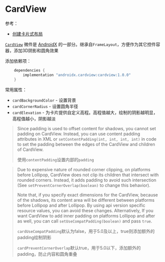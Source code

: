 # CardView

参考：

+ [创建卡片式布局](https://developer.android.com/guide/topics/ui/layout/cardview?hl=zh-cn)

[`CardView`](https://developer.android.com/guide/topics/ui/layout/"/reference/androidx/cardview/widget/CardView.html"?hl=zh-cn) 微件是 [AndroidX](https://developer.android.com/jetpack/androidx?hl=zh-cn) 的一部分。继承自`FrameLayout`，方便作为其它控件容器，添加3D阴影和圆角效果

添加依赖项：

```groovy
    dependencies {
        implementation "androidx.cardview:cardview:1.0.0"
    }
```

常用属性：

+ `cardBackgroundColor` - 设置背景
+ `cardCornerRadius` - 设置圆角半径
+ `cardElevation` - 为卡片提供自定义高程。高程值越大，绘制的阴影越明显，高程值越小，阴影越淡

> Since padding is used to offset content for shadows, you cannot set padding on CardView. Instead, you can use content padding attributes in XML or `setContentPadding(int, int, int, int)` in code to set the padding between the edges of the CardView and children of CardView.
>
> 使用`contentPadding`设置内部的`padding`

> Due to expensive nature of rounded corner clipping, on platforms before Lollipop, CardView does not clip its children that intersect with rounded corners. Instead, it adds padding to avoid such intersection (See `setPreventCornerOverlap(boolean)` to change this behavior).
>
> Note that, if you specify exact dimensions for the CardView, because of the shadows, its content area will be different between platforms before Lollipop and after Lollipop. By using api version specific resource values, you can avoid these changes. Alternatively, If you want CardView to add inner padding on platforms Lollipop and after as well, you can call `setUseCompatPadding(boolean)` and pass `true`.
>
> `cardUseCompatPadding`默认为false，用于5.0及以上，true则添加额外的padding绘制阴影
>
> `cardPreventCornerOverlap`默认true，用于5.0以下，添加额外的padding，防止内容和圆角重叠



































